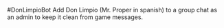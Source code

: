#DonLimpioBot
Add Don Limpio (Mr. Proper in spanish) to a group chat as an admin to keep it clean from game messages.
